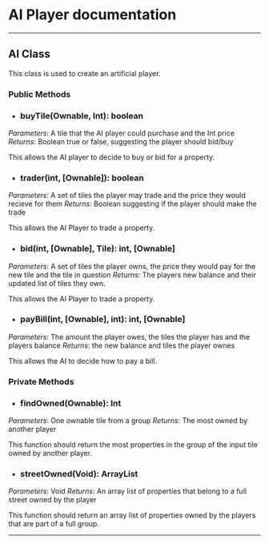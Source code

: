  # AI Player documentation
---

## AI Class

This class is used to create an artificial player. 

### Public Methods

- ### buyTile(Ownable, Int): boolean
*Parameters*: A tile that the AI player could purchase and the Int price
*Returns*: Boolean true or false, suggesting the player should bid/buy

This allows the AI player to decide to buy or bid for a property.
 
- ### trader(int, [Ownable]): boolean
*Parameters*: A set of tiles the player may trade and the price they would recieve for them
*Returns*: Boolean suggesting if the player should make the trade

This allows the AI Player to trade a property.

- ### bid(int, [Ownable], Tile): int, [Ownable]
*Parameters*: A set of tiles the player owns, the price they would pay for the new tile and the tile in question
*Returns*: The players new balance and their updated list of tiles they own.

This allows the AI Player to trade a property.

- ### payBill(int, [Ownable], int): int, [Ownable]
*Parameters*: The amount the player owes, the tiles the player has and the players balance 
*Returns*: the new balance and tiles the player ownes

This allows the AI to decide how to pay a bill.

### Private Methods 

- ### findOwned(Ownable): Int
*Parameters*: One ownable tile from a group
*Returns*: The most owned by another player

This function should return the most properties in the group of the input tile owned by another player.

- ### streetOwned(Void): ArrayList
*Parameters*: Void
*Returns*: An array list of properties that belong to a full street owned by the player

This function should return an array list of properties owned by the players that are part of a full group. 

--- 